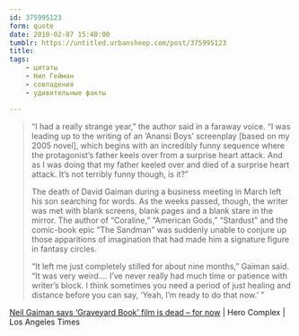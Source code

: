 ```yaml
---
id: 375995123
form: quote
date: 2010-02-07 15:40:00
tumblr: https://untitled.urbansheep.com/post/375995123
title: 
tags:
    - цитаты
    - Нил Гейман
    - совпадения
    - удивительные факты

---
```


<blockquote>
<p>“I had a really strange year,” the author said in a faraway voice. “I was leading up to the writing of an ‘Anansi Boys’ screenplay [based on my 2005 novel], which begins with an incredibly funny sequence where the protagonist&rsquo;s father keels over from a surprise heart attack. And as I was doing that my father keeled over and died of a surprise heart attack. It’s not terribly funny though, is it?”</p>

<p>The death of David Gaiman during a business meeting in March left his son searching for words. As the weeks passed, though, the writer was met with blank screens, blank pages and a blank stare in the mirror. The author of “Coraline,” “American Gods,” “Stardust” and the comic-book epic “The Sandman” was suddenly unable to conjure up those apparitions of imagination that had made him a signature figure in fantasy circles.</p>

<p>“It left me just completely stilled for about nine months,” Gaiman said. “It was very weird&hellip;. I’ve never really had much time or patience with writer&rsquo;s block. I think sometimes you need a period of just healing and distance before you can say, ‘Yeah, I’m ready to do that now.’ ”</p>
</blockquote>

<a href="http://latimesblogs.latimes.com/herocomplex/2010/01/neil-gaiman-graveyard-book-movie.html">Neil Gaiman says &lsquo;Graveyard Book&rsquo; film is dead &ndash; for now</a> | Hero Complex | Los Angeles Times
